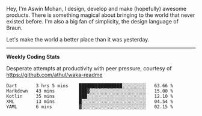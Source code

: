 Hey, I'm Aswin Mohan, I design, develop and make (hopefully) awesome products. There is something magical about bringing to the world that never existed before. I'm also a big fan of simplicity, the design language of Braun. 

Let's make the world a better place than it was yesterday.

<hr />

**Weekly Coding Stats**

Desperate attempts at productivity with peer pressure, courtesy of https://github.com/athul/waka-readme

<!--START_SECTION:waka-->
```text
Dart       3 hrs 5 mins    ████████████████░░░░░░░░░   63.66 % 
Markdown   43 mins         ███▓░░░░░░░░░░░░░░░░░░░░░   15.00 % 
Kotlin     35 mins         ███░░░░░░░░░░░░░░░░░░░░░░   12.10 % 
XML        13 mins         █░░░░░░░░░░░░░░░░░░░░░░░░   04.54 % 
YAML       6 mins          ▓░░░░░░░░░░░░░░░░░░░░░░░░   02.15 % 
```
<!--END_SECTION:waka-->
